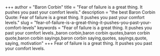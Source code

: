 +++
author = "Baron Corbin"
title = "Fear of failure is a great thing. It pushes you past your comfort levels."
description = "the best Baron Corbin Quote: Fear of failure is a great thing. It pushes you past your comfort levels."
slug = "fear-of-failure-is-a-great-thing-it-pushes-you-past-your-comfort-levels"
keywords = "Fear of failure is a great thing. It pushes you past your comfort levels.,baron corbin,baron corbin quotes,baron corbin quote,baron corbin sayings,baron corbin saying,quotes, sayings,quote, saying, motivation"
+++
Fear of failure is a great thing. It pushes you past your comfort levels.
